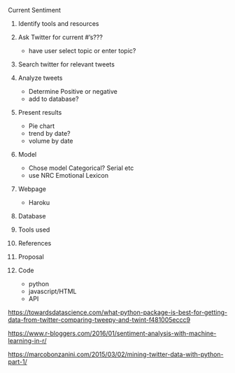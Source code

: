 Current Sentiment

1. Identify tools and resources	 
	
2. Ask Twitter for current #’s???
	+  have user select topic or enter topic?
3. Search twitter for relevant tweets 
4. Analyze tweets
	+ Determine Positive or negative
	+ add to database?
5. Present results 
	+ Pie chart
	+ trend by date?
	+ volume by date
6. Model
	+  Chose model Categorical? Serial etc
	+ use NRC Emotional Lexicon
7. Webpage
	+ Haroku
8. Database
9. Tools used
10. References
11. Proposal	
12. Code
	+ python
	+ javascript/HTML
	+ API

https://towardsdatascience.com/what-python-package-is-best-for-getting-data-from-twitter-comparing-tweepy-and-twint-f481005eccc9


https://www.r-bloggers.com/2016/01/sentiment-analysis-with-machine-learning-in-r/

https://marcobonzanini.com/2015/03/02/mining-twitter-data-with-python-part-1/